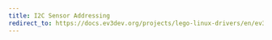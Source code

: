 ```yaml
---
title: I2C Sensor Addressing
redirect_to: https://docs.ev3dev.org/projects/lego-linux-drivers/en/ev3dev-jessie/i2c.html#addressing
---
```

